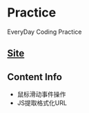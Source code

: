 # Practice
EveryDay Coding Practice

## [Site](http://W2C.github.io/Practice)

## Content Info

 - 鼠标滑动事件操作
 - JS提取格式化URL